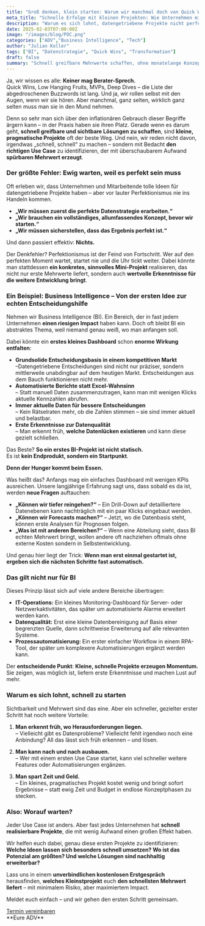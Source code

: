 ```yaml
---
title: "Groß denken, klein starten: Warum wir manchmal doch von Quick Wins reden müssen"
meta_title: "Schnelle Erfolge mit kleinen Projekten: Wie Unternehmen mit minimalem Aufwand maximalen Impact erzielen"
description: "Warum es sich lohnt, datengetriebene Projekte nicht perfekt, sondern pragmatisch anzugehen – und wie sich mit kleinen Use Cases große Wirkung entfalten lässt."
date: 2025-02-03T07:00:00Z
image: "/images/blog/POC.png"
categories: ["ADV","Business Intelligence", "Tech"]
author: "Julian Koller"
tags: ["BI", "Datenstrategie", "Quick Wins", "Transformation"]
draft: false
summary: "Schnell greifbare Mehrwerte schaffen, ohne monatelange Konzeptphasen? Warum kleine, pragmatische Projekte der beste Weg sind, um datengetriebene Transformation zu starten."
---
```


Ja, wir wissen es alle: **Keiner mag Berater-Sprech.**  
Quick Wins, Low Hanging Fruits, MVPs, Deep Dives – die Liste der abgedroschenen Buzzwords ist lang. Und ja, wir rollen selbst mit den Augen, wenn wir sie hören. Aber manchmal, ganz selten, wirklich ganz selten muss man sie in den Mund nehmen.  

Denn so sehr man sich über den inflationären Gebrauch dieser Begriffe ärgern kann – in der Praxis haben sie ihren Platz. Gerade wenn es darum geht, **schnell greifbare und sichtbare Lösungen zu schaffen**, sind **kleine, pragmatische Projekte** oft der beste Weg. Und nein, wir reden nicht davon, irgendwas „schnell, schnell“ zu machen – sondern mit Bedacht **den richtigen Use Case** zu identifizieren, der mit überschaubarem Aufwand **spürbaren Mehrwert erzeugt**.  

### Der größte Fehler: Ewig warten, weil es perfekt sein muss

Oft erleben wir, dass Unternehmen und Mitarbeitende tolle Ideen für datengetriebene Projekte haben – aber vor lauter Perfektionismus nie ins Handeln kommen.  

- **„Wir müssen zuerst die perfekte Datenstrategie erarbeiten.“**  
- **„Wir brauchen ein vollständiges, allumfassendes Konzept, bevor wir starten.“**  
- **„Wir müssen sicherstellen, dass das Ergebnis perfekt ist.“**  

Und dann passiert effektiv: **Nichts.**  

Der Denkfehler? Perfektionismus ist der Feind von Fortschritt. Wer auf den perfekten Moment wartet, startet nie und die Uhr tickt weiter. Dabei könnte man stattdessen **ein konkretes, sinnvolles Mini-Projekt** realisieren, das nicht nur erste Mehrwerte liefert, sondern auch **wertvolle Erkenntnisse für die weitere Entwicklung bringt**.  

### Ein Beispiel: Business Intelligence – Von der ersten Idee zur echten Entscheidungshilfe

Nehmen wir Business Intelligence (BI). Ein Bereich, der in fast jedem Unternehmen **einen riesigen Impact** haben kann. Doch oft bleibt BI ein abstraktes Thema, weil niemand genau weiß, wo man anfangen soll.  

Dabei könnte ein **erstes kleines Dashboard** schon **enorme Wirkung entfalten**:  

- **Grundsolide Entscheidungsbasis in einem kompetitiven Markt**  
  –Datengetriebene Entscheidungen sind nicht nur präziser, sondern mittlerweile unabdingbar auf dem heutigen Markt. Entscheidungen aus dem Bauch funktionieren nicht mehr.
- **Automatisierte Berichte statt Excel-Wahnsinn**  
  – Statt manuell Daten zusammenzutragen, kann man mit wenigen Klicks aktuelle Kennzahlen abrufen.  
- **Immer aktuelle Daten für bessere Entscheidungen**  
  – Kein Rätselraten mehr, ob die Zahlen stimmen – sie sind immer aktuell und belastbar.   
- **Erste Erkenntnisse zur Datenqualität**  
  – Man erkennt früh, **welche Datenlücken existieren** und kann diese gezielt schließen.  

Das Beste? **So ein erstes BI-Projekt ist nicht statisch.**  
Es ist **kein Endprodukt, sondern ein Startpunkt**.  

**Denn der Hunger kommt beim Essen.**  

Was heißt das? Anfangs mag ein einfaches Dashboard mit wenigen KPIs ausreichen. Unsere langjährige Erfahrung sagt uns, dass sobald es da ist, werden **neue Fragen** auftauchen:  

- **„Können wir tiefer reingehen?“** – Ein Drill-Down auf detailliertere Datenebenen kann nachträglich mit ein paar Klicks eingebaut werden.  
- **„Können wir Forecasts machen?“** – Jetzt, wo die Datenbasis steht, können erste Analysen für Prognosen folgen.  
- **„Was ist mit anderen Bereichen?“** – Wenn eine Abteilung sieht, dass BI echten Mehrwert bringt, wollen andere oft nachziehen oftmals ohne externe Kosten sondern in Selbstentwicklung.  

Und genau hier liegt der Trick: **Wenn man erst einmal gestartet ist, ergeben sich die nächsten Schritte fast automatisch.**  

### Das gilt nicht nur für BI

Dieses Prinzip lässt sich auf viele andere Bereiche übertragen:  

- **IT-Operations:** Ein kleines Monitoring-Dashboard für Server- oder Netzwerkaktivitäten, das später um automatisierte Alarme erweitert werden kann.  
- **Datenqualität:** Erst eine kleine Datenbereinigung auf Basis einer begrenzten Quelle, dann schrittweise Erweiterung auf alle relevanten Systeme.  
- **Prozessautomatisierung:** Ein erster einfacher Workflow in einem RPA-Tool, der später um komplexere Automatisierungen ergänzt werden kann.  

Der **entscheidende Punkt**: **Kleine, schnelle Projekte erzeugen Momentum.**  
Sie zeigen, was möglich ist, liefern erste Erkenntnisse und machen Lust auf mehr.  

### Warum es sich lohnt, schnell zu starten

Sichtbarkeit und Mehrwert sind das eine. Aber ein schneller, gezielter erster Schritt hat noch weitere Vorteile:  

1. **Man erkennt früh, wo Herausforderungen liegen.**  
   – Vielleicht gibt es Datenprobleme? Vielleicht fehlt irgendwo noch eine Anbindung? All das lässt sich früh erkennen – und lösen.  

2. **Man kann nach und nach ausbauen.**  
   – Wer mit einem ersten Use Case startet, kann viel schneller weitere Features oder Automatisierungen ergänzen.  

3. **Man spart Zeit und Geld.**  
   – Ein kleines, pragmatisches Projekt kostet wenig und bringt sofort Ergebnisse – statt ewig Zeit und Budget in endlose Konzeptphasen zu stecken.  

### Also: Worauf warten?

Jeder Use Case ist anders. Aber fast jedes Unternehmen hat **schnell realisierbare Projekte**, die mit wenig Aufwand einen großen Effekt haben.  

Wir helfen euch dabei, genau diese ersten Projekte zu identifizieren: **Welche Ideen lassen sich besonders schnell umsetzen? Wo ist das Potenzial am größten? Und welche Lösungen sind nachhaltig erweiterbar?**  

Lass uns in einem **unverbindlichen kostenlosen Erstgespräch** herausfinden, **welches Kleinstprojekt** euch **den schnellsten Mehrwert liefert** – mit minimalem Risiko, aber maximiertem Impact.  

Meldet euch einfach – und wir gehen den ersten Schritt gemeinsam.  
<div class="mb-10 col-12 flex justify-center">
  <a class="btn btn-outline-primary btn-sm"
     href="https://calendly.com/andreas-klostermann-alpinedata/ersttermin"
   >    Termin vereinbaren
   </a>
</div>
**Eure ADV**
